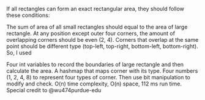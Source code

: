If all rectangles can form an exact rectangular area, they should follow these conditions:

The sum of area of all small rectangles should equal to the area of large rectangle.
At any position except outer four corners, the amount of overlapping corners should be even (2, 4).
Corners that overlap at the same point should be different type (top-left, top-right, bottom-left, bottom-right).
So, I used

Four int variables to record the boundaries of large rectangle and then calculate the area.
A hashmap that maps corner with its type.
Four numbers (1, 2, 4, 8) to represent four types of corner. Then use bit manipulation to modify and check.
O(n) time complexity, O(n) space, 112 ms run time.
Special credit to @wu474purdue-edu